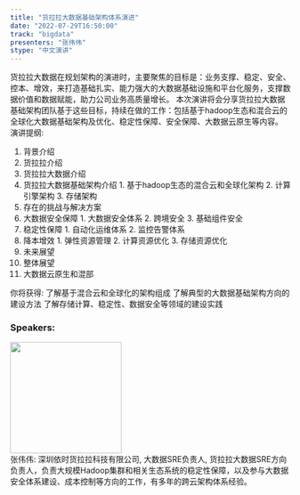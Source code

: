 ```yaml
---
title: "货拉拉大数据基础架构体系演进"
date: "2022-07-29T16:50:00"
track: "bigdata"
presenters: "张伟伟"
stype: "中文演讲"
---
```

货拉拉大数据在规划架构的演进时，主要聚焦的目标是：业务支撑、稳定、安全、控本、增效，来打造基础扎实、能力强大的大数据基础设施和平台化服务，支撑数据价值和数据赋能，助力公司业务高质量增长。
本次演讲将会分享货拉拉大数据基础架构团队基于这些目标，持续在做的工作：包括基于hadoop生态和混合云的全球化大数据基础架构及优化、稳定性保障、安全保障、大数据云原生等内容。
演讲提纲:
1. 背景介绍
  1. 货拉拉介绍
  2. 货拉拉大数据介绍
  3. 货拉拉大数据基础架构介绍
    1. 基于hadoop生态的混合云和全球化架构
    2. 计算引擎架构
    3. 存储架构
2. 存在的挑战与解决方案
  1. 大数据安全保障
    1. 大数据安全体系
    2. 跨境安全
    3. 基础组件安全
  2. 稳定性保障
    1. 自动化运维体系
    2. 监控告警体系
  3. 降本增效
    1. 弹性资源管理
    2. 计算资源优化
    3. 存储资源优化
3. 未来展望
  1. 整体展望
  2. 大数据云原生和混部

你将获得:
 了解基于混合云和全球化的架构组成
 了解典型的大数据基础架构方向的建设方法
 了解存储计算、稳定性、数据安全等领域的建设实践
 ### Speakers: 
 <img src="images/speaker/1245.png" width="200" /><br>张伟伟: 深圳依时货拉拉科技有限公司, 大数据SRE负责人, 货拉拉大数据SRE方向负责人，负责大规模Hadoop集群和相关生态系统的稳定性保障，以及参与大数据安全体系建设、成本控制等方向的工作，有多年的跨云架构体系经验。

 